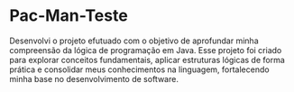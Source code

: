 # Pac-Man-Teste

Desenvolvi o projeto efutuado com o objetivo de aprofundar minha compreensão da lógica de programação em Java. Esse projeto foi criado para explorar conceitos fundamentais, aplicar estruturas lógicas de forma prática e consolidar meus conhecimentos na linguagem, fortalecendo minha base no desenvolvimento de software.

